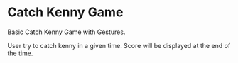 # Catch Kenny Game

Basic Catch Kenny Game with Gestures.

User try to catch kenny in a given time. Score will be displayed at the end of the time.

